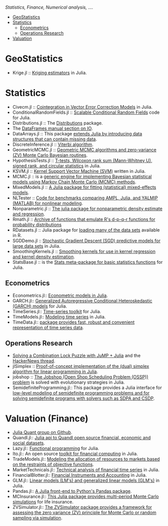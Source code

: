 *Statistics, Finance, Numerical analysis, ....*

* [GeoStatistics](#geostatistics)
* [Statistics](#statistics)
    * [Econometrics](#econometrics) 
    * [Operations Research](#operations-research)
* [Valuation](#valuation)


# GeoStatistics 
* Krige.jl :: [Kriging estimators](https://github.com/njwilson23/Krige.jl) in Julia.


# Statistics
* Civecm.jl :: [Cointegration in Vector Error Correction Models](https://github.com/andreasnoackjensen/Civecm.jl) in Julia.
* ConditionalRandomFields.jl :: [Scalable Conditional Random Fields](https://github.com/jperla/ConditionalRandomFields.jl) code for Julia.
* Distributions.jl :: The [Distributions](http://juliastats.github.io/Distributions.jl/index.html) package.
* The [DataFrames manual section on IO](http://juliastats.github.io/DataFrames.jl/io.html).
* DataArrays.jl :: This package [extends Julia by introducing data structures that can contain missing data](https://github.com/JuliaStats/DataArrays.jl).
* DiscreteInference.jl :: [Viterbi algorithm](https://github.com/lindahua/DiscreteInference.jl).
* GeometricMCMC.jl :: [Geometric MCMC algorithms and zero-variance (ZV) Monte Carlo Bayesian routines](https://github.com/scidom/GeometricMCMC.jl).
* HypothesisTests.jl :: [T-tests, Wilcoxon rank sum (Mann-Whitney U), signed rank, and circular statistics](https://github.com/simonster/HypothesisTests.jl) in Julia.
* KSVM.jl :: [Kernel Support Vector Machine (SVM)](https://github.com/remusao/KSVM.jl) written in Julia.
* MCMC.jl :: is a [generic engine for implementing Bayesian statistical models using Markov Chain Monte Carlo (MCMC) methods](https://github.com/JuliaStats/MCMC.jl). 
* MixedModels.jl :: [A Julia package for fitting (statistical) mixed-effects models](https://github.com/dmbates/MixedModels.jl).
* NLTester :: [Code for benchmarks comparing AMPL, Julia, and YALMIP (MATLAB) for nonlinear modeling](https://github.com/IainNZ/NLTester).
* Nonparametric.jl :: [The julia package for nonparametric density estimate and regression](https://github.com/panlanfeng/Nonparametric.jl).
* Rmath.jl :: [Archive of functions that emulate R's d-p-q-r functions for probability distributions](https://github.com/dmbates/Rmath.jl)
* RDatasets.jl :: Julia package for [loading many of the data sets](https://github.com/johnmyleswhite/RDatasets.jl) available in R.
* SGDDemo.jl :: [Stochastic Gradient Descent (SGD) predictive models for large data sets](https://github.com/johnmyleswhite/SGDDemo.jl) in Julia.
* SmoothingKernels.jl :: [Smoothing kernels for use in kernel regression and kernel density estimation](https://github.com/johnmyleswhite/SmoothingKernels.jl).
* StatsBase.jl :: is the [Stats meta-package for basic statistics functions](https://github.com/JuliaStats/StatsBase.jl) for Julia.


## Econometrics 
* Econometrics.jl:: [Econometric models in Julia](https://github.com/cgroll/Econometrics.jl).
* GARCH.jl:: [Generalized Autoregressive Conditional Heteroskedastic (GARCH) models](https://github.com/AndreyKolev/GARCH.jl) for Julia.
* TimeSeries.jl:: [Time-series toolkit](https://github.com/JuliaStats/TimeSeries.jl) for Julia.
* TimeModels.jl:: [Modeling time series](https://github.com/JuliaStats/TimeModels.jl) in Julia.
* TimeData.jl:: [package provides fast, robust and convenient representation of time series data](https://github.com/cgroll/TimeData.jl).


## Operations Research 
* [Solving a Combination Lock Puzzle with JuMP + Julia](http://iaindunning.com/2013/combination-locks.html) and the [HackerNews thread](https://news.ycombinator.com/item?id=6425160).
* jlSimplex :: [Proof-of-concept implementation of the (dual) simplex algorithm for linear programming in Julia](https://github.com/mlubin/jlSimplex).
* jobshop :: [ The Jobshop (Open Shop Scheduling Problem (OSSP)) problem](https://github.com/stefan-k/jobshop) is solved with evolutionary strategies in Julia.
* SemidefiniteProgramming.jl:: This package provides a Julia interface for [low-level modeling of semidefinite programming problems and for solving semidefinite programs with solvers such as SDPA and CSDP](https://github.com/daviddelaat/SemidefiniteProgramming.jl).


# Valuation (Finance)
* [Julia Quant group on Github](https://github.com/JuliaQuant).
* Quandl.jl:: [Julia api to Quandl open source financial, economic and social datasets](https://github.com/milktrader/Quandl.jl).
* Lazy.jl:: [Functional programming](https://github.com/one-more-minute/Lazy.jl) for Julia.
* Ito.jl:: An open source [toolkit for financial computing](https://github.com/aviks/Ito.jl) in Julia.
* TradeModels.jl:: [Modeling the allocation of resources to markets based on the restraints of objective functions](https://github.com/JuliaQuant/TradeModels.jl).
* MarketTechnicals.jl:: [Technical analysis of financial time series](https://github.com/JuliaQuant/MarketTechnicals.jl) in Julia.
* FinancialBlotter.jl:: [Financial Instruments and Accounting](https://github.com/JuliaQuant/FinancialBlotter.jl) in Julia.
* GLM.jl:: [Linear models (LM's) and generalized linear models (GLM's)](https://github.com/JuliaStats/GLM.jl) in Julia.
* Pandas.jl:: [A Julia front-end to Python's Pandas package](https://github.com/malmaud/Pandas.jl).
* MCInsurance.jl:: [This Julia package provides multi-period Monte Carlo simulations](https://github.com/mkriele/MCInsurance.jl) for life insurance.
* ZVSimulator.jl:: [The ZVSimulator package provides a framework for assessing the zero variance (ZV) principle for Monte Carlo or random sampling via simulation](https://github.com/scidom/ZVSimulator.jl).


